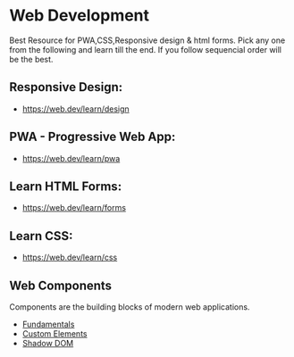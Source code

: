 # Web Development
Best Resource for PWA,CSS,Responsive design & html forms.
Pick any one from the following and learn till the end. If you follow sequencial order will be the best.

## Responsive Design:
* https://web.dev/learn/design

## PWA - Progressive Web App:
* https://web.dev/learn/pwa

## Learn HTML Forms:
* https://web.dev/learn/forms

## Learn CSS:
* https://web.dev/learn/css

## Web Components
Components are the building blocks of modern web applications.

* [Fundamentals](https://developers.google.com/web/fundamentals/web-components)
* [Custom Elements](https://developers.google.com/web/fundamentals/web-components/customelements)
* [Shadow DOM](https://developers.google.com/web/fundamentals/web-components/shadowdom)
